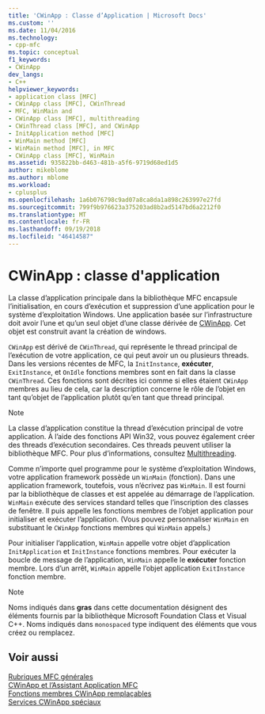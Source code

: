 ```yaml
---
title: 'CWinApp : Classe d’Application | Microsoft Docs'
ms.custom: ''
ms.date: 11/04/2016
ms.technology:
- cpp-mfc
ms.topic: conceptual
f1_keywords:
- CWinApp
dev_langs:
- C++
helpviewer_keywords:
- application class [MFC]
- CWinApp class [MFC], CWinThread
- MFC, WinMain and
- CWinApp class [MFC], multithreading
- CWinThread class [MFC], and CWinApp
- InitApplication method [MFC]
- WinMain method [MFC]
- WinMain method [MFC], in MFC
- CWinApp class [MFC], WinMain
ms.assetid: 935822bb-d463-481b-a5f6-9719d68ed1d5
author: mikeblome
ms.author: mblome
ms.workload:
- cplusplus
ms.openlocfilehash: 1a6b076798c9ad07a8ca8da1a898c263997e27fd
ms.sourcegitcommit: 799f9b976623a375203ad8b2ad5147bd6a2212f0
ms.translationtype: MT
ms.contentlocale: fr-FR
ms.lasthandoff: 09/19/2018
ms.locfileid: "46414587"
---
```

# <a name="cwinapp-the-application-class"></a>CWinApp : classe d'application

La classe d’application principale dans la bibliothèque MFC encapsule l’initialisation, en cours d’exécution et suppression d’une application pour le système d’exploitation Windows. Une application basée sur l’infrastructure doit avoir l’une et qu’un seul objet d’une classe dérivée de [CWinApp](../mfc/reference/cwinapp-class.md). Cet objet est construit avant la création de windows.

`CWinApp` est dérivé de `CWinThread`, qui représente le thread principal de l’exécution de votre application, ce qui peut avoir un ou plusieurs threads. Dans les versions récentes de MFC, la `InitInstance`, **exécuter**, `ExitInstance`, et `OnIdle` fonctions membres sont en fait dans la classe `CWinThread`. Ces fonctions sont décrites ici comme si elles étaient `CWinApp` membres au lieu de cela, car la description concerne le rôle de l’objet en tant qu’objet de l’application plutôt qu’en tant que thread principal.

> [!NOTE]
>  La classe d’application constitue la thread d’exécution principal de votre application. À l’aide des fonctions API Win32, vous pouvez également créer des threads d’exécution secondaires. Ces threads peuvent utiliser la bibliothèque MFC. Pour plus d’informations, consultez [Multithreading](../parallel/multithreading-support-for-older-code-visual-cpp.md).

Comme n’importe quel programme pour le système d’exploitation Windows, votre application framework possède un `WinMain` (fonction). Dans une application framework, toutefois, vous n’écrivez pas `WinMain`. Il est fourni par la bibliothèque de classes et est appelée au démarrage de l’application. `WinMain` exécute des services standard telles que l’inscription des classes de fenêtre. Il puis appelle les fonctions membres de l’objet application pour initialiser et exécuter l’application. (Vous pouvez personnaliser `WinMain` en substituant le `CWinApp` fonctions membres qui `WinMain` appels.)

Pour initialiser l’application, `WinMain` appelle votre objet d’application `InitApplication` et `InitInstance` fonctions membres. Pour exécuter la boucle de message de l’application, `WinMain` appelle le **exécuter** fonction membre. Lors d’un arrêt, `WinMain` appelle l’objet application `ExitInstance` fonction membre.

> [!NOTE]
>  Noms indiqués dans **gras** dans cette documentation désignent des éléments fournis par la bibliothèque Microsoft Foundation Class et Visual C++. Noms indiqués dans `monospaced` type indiquent des éléments que vous créez ou remplacez.

## <a name="see-also"></a>Voir aussi

[Rubriques MFC générales](../mfc/general-mfc-topics.md)<br/>
[CWinApp et l’Assistant Application MFC](../mfc/cwinapp-and-the-mfc-application-wizard.md)<br/>
[Fonctions membres CWinApp remplaçables](../mfc/overridable-cwinapp-member-functions.md)<br/>
[Services CWinApp spéciaux](../mfc/special-cwinapp-services.md)

